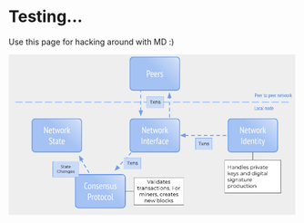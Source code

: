 # Testing...

Use this page for hacking around with MD :)

![example image](img/ag-blockchain-1.png)